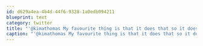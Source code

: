 ```yaml
---
id: d629a4ea-4b4d-44f6-9328-1a0edb094211
blueprint: text
category: twitter
title: "'@kimathomas My favourite thing is that it does that so it doesn't smash into other BARTs switching tracks ahead :)"
caption: "'@kimathomas My favourite thing is that it does that so it doesn't smash into other BARTs switching tracks ahead :)"
---
```

